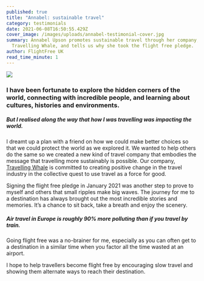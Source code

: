 ```yaml
---
published: true
title: "Annabel: sustainable travel"
category: testimonials
date: 2021-06-08T16:50:55.429Z
cover_image: /images/uploads/annabel-testimonial-cover.jpg
summary: Annabel Upson promotes sustainable travel through her company,
  Travelling Whale, and tells us why she took the flight free pledge.
author: FlightFree UK
read_time_minute: 1
---
```

![](/images/uploads/annabel-testimonial-body.jpg)

### I have been fortunate to explore the hidden corners of the world, connecting with incredible people, and learning about cultures, histories and environments.

##### But I realised along the way that how I was travelling was impacting the world.

I dreamt up a plan with a friend on how we could make better choices so that we could protect the world as we explored it. We wanted to help others do the same so we created a new kind of travel company that embodies the message that travelling more sustainably is possible. Our company, [Travelling Whale](https://www.travellingwhale.com/) is committed to creating positive change in the travel industry in the collective quest to use travel as a force for good. 

Signing the flight free pledge in January 2021 was another step to prove to myself and others that small ripples make big waves. The journey for me to a destination has always brought out the most incredible stories and memories. It’s a chance to sit back, take a breath and enjoy the scenery. 

##### Air travel in Europe is roughly 90% more polluting than if you travel by train. 

Going flight free was a no-brainer for me, especially as you can often get to a destination in a similar time when you factor all the time wasted at an airport. 

I hope to help travellers become flight free by encouraging slow travel and showing them alternate ways to reach their destination.